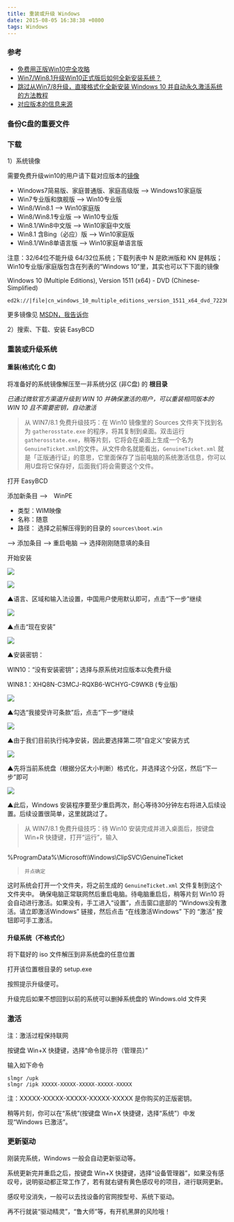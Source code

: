 ```yaml
---
title: 重装或升级 Windows
date: 2015-08-05 16:38:38 +0800
tags: Windows
---
```


### 参考

*   [免费用正版Win10完全攻略](http://www.ithome.com/html/win10/163188.htm)
*   [Win7/Win8.1升级Win10正式版后如何全新安装系统？](http://www.ithome.com/html/win10/166773.htm)
*   [跳过从Win7/8升级，直接格式化全新安装 Windows 10 并自动永久激活系统的方法教程](http://www.iplaysoft.com/clean-install-windows10-activate.html)
*   [对应版本的信息来源](http://www.ithome.com/html/win10/152882.htm)

### 备份C盘的重要文件

### 下载

1）系统镜像

需要免费升级win10的用户请下载对应版本的[镜像](https://www.microsoft.com/zh-cn/software-download/windows10ISO)

* Windows7简易版、家庭普通版、家庭高级版 --> Windows10家庭版
* Win7专业版和旗舰版 --> Win10专业版
* Win8/Win8.1 --> Win10家庭版
* Win8/Win8.1专业版 --> Win10专业版
* Win8.1/Win8中文版 --> Win10家庭中文版
* Win8.1 含Bing（必应）版 --> Win10家庭版
* Win8.1/Win8单语言版 --> Win10家庭单语言版

注意：32/64位不能升级 64/32位系统；下载列表中 N 是欧洲版和 KN 是韩版；Win10专业版/家庭版包含在列表的“Windows 10”里，其实也可以下下面的镜像

Windows 10 (Multiple Editions), Version 1511 (x64) - DVD (Chinese-Simplified)

```
ed2k://|file|cn_windows_10_multiple_editions_version_1511_x64_dvd_7223622.iso|4187224064|FE3F221D193FEF02627F7F8CF0041BB3|/
```

更多镜像见 [MSDN，我告诉你](http://msdn.itellyou.cn/)

2）搜索、下载、安装 EasyBCD

### 重装或升级系统

#### 重装(格式化 C 盘)

将准备好的系统镜像解压至一非系统分区 (非C盘) 的 **根目录**

*已通过微软官方渠道升级到 WIN 10 并确保激活的用户，可以重装相同版本的 WIN 10 且不需要密钥，自动激活*

>从 WIN7/8.1 免费升级技巧：在 Win10 镜像里的 Sources 文件夹下找到名为 `gatherosstate.exe` 的程序，将其复制到桌面。双击运行 `gatherosstate.exe`，稍等片刻，它将会在桌面上生成一个名为`GenuineTicket.xml`的文件。从文件命名就能看出，`GenuineTicket.xml` 就是「正版通行证」的意思，它里面保存了当前电脑的系统激活信息，你可以用U盘将它保存好，后面我们将会需要这个文件。

打开 EasyBCD

添加新条目 -->　WinPE

* 类型：WIM映像
* 名称：随意
* 路径： 选择之前解压得到的目录的 `sources\boot.win`

--> 添加条目 --> 重启电脑 --> 选择刚刚随意填的条目


开始安装

![](/image/install-windows/05.jpg)

![](/image/install-windows/06.jpg)

▲语言、区域和输入法设置，中国用户使用默认即可，点击“下一步”继续

![](/image/install-windows/07.jpg)

▲点击“现在安装”

![](/image/install-windows/08.jpg)

▲安装密钥：

WIN10：“没有安装密钥”；选择与原系统对应版本以免费升级

WIN8.1：XHQ8N-C3MCJ-RQXB6-WCHYG-C9WKB (专业版)

![](/image/install-windows/09.jpg)

▲勾选“我接受许可条款”后，点击“下一步”继续

![](/image/install-windows/10.jpg)

▲由于我们目前执行纯净安装，因此要选择第二项“自定义”安装方式

![](/image/install-windows/11.jpg)

▲先将当前系统盘（根据分区大小判断）格式化，并选择这个分区，然后“下一步”即可

![](/image/install-windows/12.jpg)

▲此后，Windows 安装程序要至少重启两次，耐心等待30分钟左右将进入后续设置。后续设置很简单，这里就跳过了。

>从 WIN7/8.1 免费升级技巧：待 Win10 安装完成并进入桌面后，按键盘 Win+R 快捷键，打开“运行”，输入
>
>```
%ProgramData%\Microsoft\Windows\ClipSVC\GenuineTicket
>```
>并点确定
这时系统会打开一个文件夹，将之前生成的 `GenuineTicket.xml` 文件复制到这个文件夹中。
确保电脑正常联网然后重启电脑。待电脑重启后，稍等片刻 Win10 将会自动进行激活。如果没有，手工进入“设置”，点击窗口底部的 “Windows没有激活。请立即激活Windows” 链接，然后点击 “在线激活Windows” 下的 “激活” 按钮即可手工激活。

#### 升级系统（不格式化）

将下载好的 iso 文件解压到非系统盘的任意位置

打开该位置根目录的 setup.exe

按照提示升级便可。

升级完后如果不想回到以前的系统可以删掉系统盘的 Windows.old 文件夹

### 激活

注：激活过程保持联网

按键盘 Win+X 快捷键，选择“命令提示符（管理员）”

输入如下命令

```batch
slmgr /upk
slmgr /ipk XXXXX-XXXXX-XXXXX-XXXXX-XXXXX
```

注：XXXXX-XXXXX-XXXXX-XXXXX-XXXXX 是你购买的正版密钥。

稍等片刻，你可以在“系统”(按键盘 Win+X 快捷键，选择“系统”）中发现“Windows 已激活”。

### 更新驱动

刚装完系统，Windows 一般会自动更新驱动等。

系统更新完并重启之后，按键盘 Win+X 快捷键，选择“设备管理器”，如果没有感叹号，说明驱动都正常工作了，若有就右键有黄色感叹号的项目，进行联网更新。

感叹号没消失，一般可以去找设备的官网按型号、系统下驱动。

再不行就装“驱动精灵”，“鲁大师”等，有开机黑屏的风险哦！
